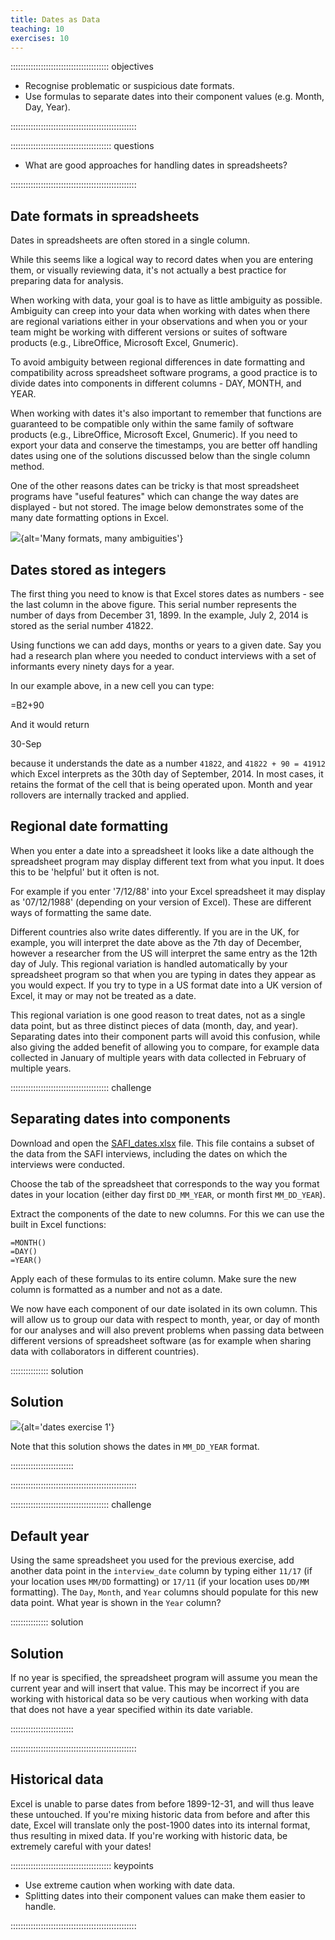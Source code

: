 ```yaml
---
title: Dates as Data
teaching: 10
exercises: 10
---
```


::::::::::::::::::::::::::::::::::::::: objectives

- Recognise problematic or suspicious date formats.
- Use formulas to separate dates into their component values (e.g. Month, Day, Year).

::::::::::::::::::::::::::::::::::::::::::::::::::

:::::::::::::::::::::::::::::::::::::::: questions

- What are good approaches for handling dates in spreadsheets?

::::::::::::::::::::::::::::::::::::::::::::::::::

## Date formats in spreadsheets

Dates in spreadsheets are often stored in a single column.

While this seems like a logical way to record dates when you are entering them, or visually reviewing data, it's not actually a best practice for preparing data for analysis.

When working with data, your goal is to have as little ambiguity as possible. Ambiguity can creep into your data when working with dates when there are regional variations either in your observations and when you or your team might be working with different versions or suites of software products (e.g., LibreOffice, Microsoft Excel, Gnumeric).

To avoid ambiguity between regional differences in date formatting and compatibility across spreadsheet software programs, a good practice is to divide dates into components in different columns - DAY, MONTH, and YEAR.

When working with dates it's also important to remember that functions are guaranteed to be compatible only within the same family of software products (e.g., LibreOffice, Microsoft Excel, Gnumeric). If you need to export your data and conserve the timestamps, you are better off handling dates using one of the solutions discussed below than the single column method.

One of the other reasons dates can be tricky is that most spreadsheet programs have "useful features" which can change the way dates are displayed - but not stored. The image below demonstrates some of the many date formatting options in Excel.

![](fig/excel_dates_1.jpg){alt='Many formats, many ambiguities'}

## Dates stored as integers

The first thing you need to know is that Excel stores dates as numbers - see the last column in the above figure. This serial number represents the number of days from December 31, 1899. In the example, July 2, 2014 is stored as the serial number 41822.

Using functions we can  add days, months or years to a given date.
Say you had a research plan where you needed to conduct interviews with a
set of informants every ninety days for a year.

In our example above, in a new cell you can  type:

\=B2+90

And it would return

30-Sep

because it understands the date as a number `41822`, and `41822 + 90 = 41912`
which Excel interprets as the 30th day of September, 2014. In most cases, it retains the format of the cell that is being operated upon. Month and year rollovers are internally tracked and applied.

## Regional date formatting

When you enter a date into a spreadsheet it looks like a date although the spreadsheet program may
display different text from what you input. It does this to be 'helpful' but it often is not.

For example if you enter '7/12/88' into your
Excel spreadsheet it may display as '07/12/1988' (depending on your version of Excel). These
are different ways of formatting the same date.

Different countries also write dates differently. If you are in the UK, for example, you will interpret
the date above as the 7th day of December, however a researcher from the US will interpret the same entry as the 12th day of July. This regional variation is handled automatically by your
spreadsheet program so that when you are typing in dates they appear as you would expect. If you
try to type in a US format date into a UK version of Excel, it may or may not be treated as a
date.

This regional variation is one good reason to treat dates, not as a single data point, but as
three distinct pieces of data (month, day, and year). Separating dates into their component parts
will avoid this confusion, while also giving the added benefit of allowing you to compare, for
example data collected in January of multiple years with data collected in February of multiple years.

:::::::::::::::::::::::::::::::::::::::  challenge

## Separating dates into components

Download and open the [SAFI\_dates.xlsx](https://ndownloader.figshare.com/files/11502827) file. This file
contains a subset of the data from the SAFI interviews, including the dates on which the
interviews were conducted.

Choose the tab of the spreadsheet that corresponds to the way you format dates in your
location (either day first `DD_MM_YEAR`, or month first `MM_DD_YEAR`).

Extract the components of the date to new columns. For this we
can use the built in Excel functions:

`=MONTH()`  
`=DAY()`  
`=YEAR()`

Apply each of these formulas to its entire column.
Make sure the new column is formatted as a number and not as a date.

We now have each component of our date isolated in its own column. This will allow us
to group our data with respect to month, year, or day of month for our analyses and will
also prevent problems when passing data between different versions of spreadsheet
software (as for example when sharing data with collaborators in different countries).

:::::::::::::::  solution

## Solution

![](fig/solution_exercise_1_dates.png){alt='dates exercise 1'}

Note that this solution shows the dates in `MM_DD_YEAR` format.



:::::::::::::::::::::::::

::::::::::::::::::::::::::::::::::::::::::::::::::

:::::::::::::::::::::::::::::::::::::::  challenge

## Default year

Using the same spreadsheet you used for the previous exercise, add another data point
in the `interview_date` column by typing either `11/17` (if your location uses `MM/DD` formatting)
or `17/11` (if your location uses `DD/MM` formatting). The `Day`, `Month`, and `Year` columns
should populate for this new data point. What year is shown in the `Year` column?

:::::::::::::::  solution

## Solution

If no year is specified, the spreadsheet program will assume you mean the current year
and will insert that value. This may be incorrect if you are working with historical data so
be very cautious when working with data that does not have a year specified within its date
variable.



:::::::::::::::::::::::::

::::::::::::::::::::::::::::::::::::::::::::::::::

## Historical data

Excel is unable to parse dates from before 1899-12-31, and will thus leave these untouched.  If you're mixing historic data
from before and after this date, Excel will translate only the post-1900 dates into its internal format, thus resulting in mixed data. If you're working with historic data, be extremely careful with your dates!



:::::::::::::::::::::::::::::::::::::::: keypoints

- Use extreme caution when working with date data.
- Splitting dates into their component values can make them easier to handle.

::::::::::::::::::::::::::::::::::::::::::::::::::


